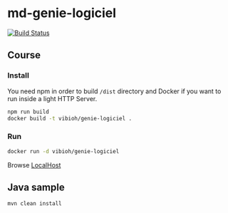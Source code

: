 # md-genie-logiciel

[![Build Status](https://travis-ci.org/ViBiOh/genie-logiciel.svg?branch=master)](https://travis-ci.org/ViBiOh/genie-logiciel)

## Course

### Install

You need npm in order to build `/dist` directory and Docker if you want to run inside a light HTTP Server.

```bash
npm run build
docker build -t vibioh/genie-logiciel .
```

### Run

```bash
docker run -d vibioh/genie-logiciel
```

Browse [LocalHost](http://localhost:1080)

## Java sample

```bash
mvn clean install
```

